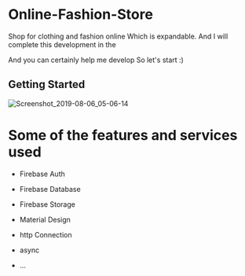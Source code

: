 # Online-Fashion-Store


Shop for clothing and fashion online
Which is expandable.
And I will complete this development in the 

And you can certainly help me develop
So let's start :)


## Getting Started

![Screenshot_2019-08-06_05-06-14](https://user-images.githubusercontent.com/26750131/62526815-fe2aa400-b807-11e9-9dec-bf139065e087.png)


# Some of the features and services used

- Firebase Auth
- Firebase Database
- Firebase Storage
- Material Design
- http Connection
- async

- ...




